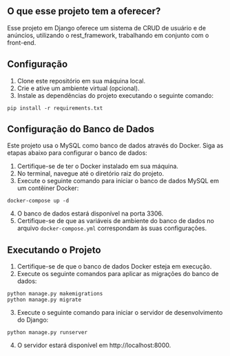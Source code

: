 ## O que esse projeto tem a oferecer?
Esse projeto em Django oferece um sistema de CRUD de usuário e de anúncios, utilizando o rest_framework, trabalhando em conjunto com o front-end.


## Configuração

1. Clone este repositório em sua máquina local.
2. Crie e ative um ambiente virtual (opcional).
3. Instale as dependências do projeto executando o seguinte comando:
```
pip install -r requirements.txt
```

## Configuração do Banco de Dados

Este projeto usa o MySQL como banco de dados através do Docker. Siga as etapas abaixo para configurar o banco de dados:

1. Certifique-se de ter o Docker instalado em sua máquina.
2. No terminal, navegue até o diretório raiz do projeto.
3. Execute o seguinte comando para iniciar o banco de dados MySQL em um contêiner Docker:
```
docker-compose up -d
```
4. O banco de dados estará disponível na porta 3306.
5. Certifique-se de que as variáveis ​​de ambiente do banco de dados no arquivo `docker-compose.yml` correspondam às suas configurações.

## Executando o Projeto

1. Certifique-se de que o banco de dados Docker esteja em execução.
2. Execute os seguinte comandos para aplicar as migrações do banco de dados:
```
python manage.py makemigrations
python manage.py migrate
```
3. Execute o seguinte comando para iniciar o servidor de desenvolvimento do Django:
```
python manage.py runserver
```
4. O servidor estará disponível em http://localhost:8000.

